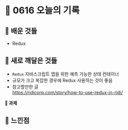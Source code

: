 # 🧸 0616 오늘의 기록
## 💙 배운 것들
* Redux

## 💚 새로 깨달은 것들
* `Redux` 자바스크립트 앱을 위한 예측 가능한 상태 컨테이너   
* 규모가 크고 복잡한 경우에 Redux 사용하는 것이 좋음
* 참고할만한 글   
https://ridicorp.com/story/how-to-use-redux-in-ridi/


**📍 과제**

## 💜 느낀점

